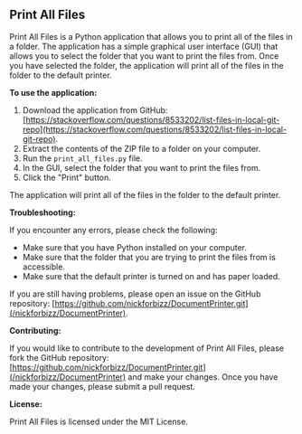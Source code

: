 ## Print All Files

Print All Files is a Python application that allows you to print all of the files in a folder. The application has a simple graphical user interface (GUI) that allows you to select the folder that you want to print the files from. Once you have selected the folder, the application will print all of the files in the folder to the default printer.

**To use the application:**

1. Download the application from GitHub: [https://stackoverflow.com/questions/8533202/list-files-in-local-git-repo](https://stackoverflow.com/questions/8533202/list-files-in-local-git-repo).
2. Extract the contents of the ZIP file to a folder on your computer.
3. Run the `print_all_files.py` file.
4. In the GUI, select the folder that you want to print the files from.
5. Click the "Print" button.

The application will print all of the files in the folder to the default printer.

**Troubleshooting:**

If you encounter any errors, please check the following:

* Make sure that you have Python installed on your computer.
* Make sure that the folder that you are trying to print the files from is accessible.
* Make sure that the default printer is turned on and has paper loaded.

If you are still having problems, please open an issue on the GitHub repository: [https://github.com/nickforbizz/DocumentPrinter.git](/nickforbizz/DocumentPrinter).

**Contributing:**

If you would like to contribute to the development of Print All Files, please fork the GitHub repository: [https://github.com/nickforbizz/DocumentPrinter.git](/nickforbizz/DocumentPrinter) and make your changes. Once you have made your changes, please submit a pull request.

**License:**

Print All Files is licensed under the MIT License.
